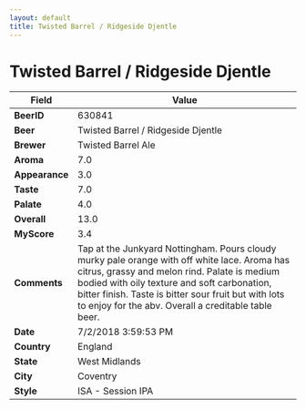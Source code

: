 ```yaml
---
layout: default
title: Twisted Barrel / Ridgeside Djentle
---
```


# Twisted Barrel / Ridgeside Djentle

| Field         | Value     |
|---------------|-----------|
| **BeerID** | 630841 |
| **Beer** | Twisted Barrel / Ridgeside Djentle |
| **Brewer** | Twisted Barrel Ale |
| **Aroma** | 7.0 |
| **Appearance** | 3.0 |
| **Taste** | 7.0 |
| **Palate** | 4.0 |
| **Overall** | 13.0 |
| **MyScore** | 3.4 |
| **Comments** | Tap at the Junkyard Nottingham. Pours cloudy murky pale orange with off white lace. Aroma has citrus, grassy and melon rind. Palate is medium bodied with oily texture and soft carbonation, bitter finish. Taste is bitter sour fruit but with lots to enjoy for the abv. Overall a creditable table beer. |
| **Date** | 7/2/2018 3:59:53 PM |
| **Country** | England |
| **State** | West Midlands |
| **City** | Coventry |
| **Style** | ISA - Session IPA |
